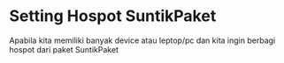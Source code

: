 # Setting Hospot SuntikPaket
Apabila kita memiliki banyak device atau leptop/pc dan kita ingin berbagi hospot dari paket SuntikPaket
